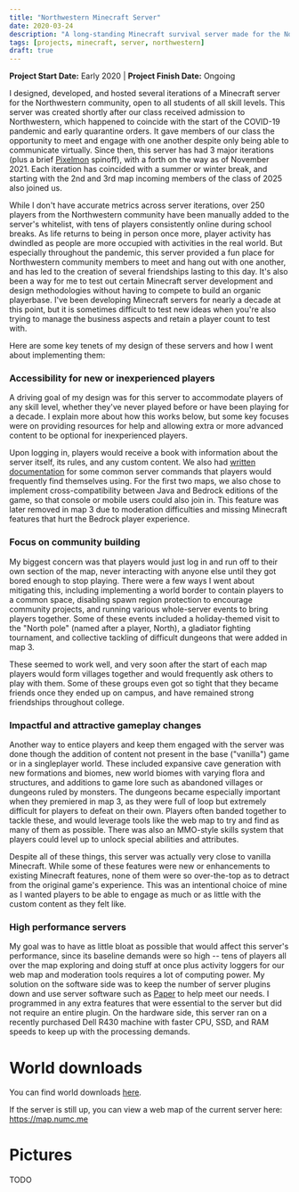 ```yaml
---
title: "Northwestern Minecraft Server"
date: 2020-03-24
description: "A long-standing Minecraft survival server made for the Northwestern community."
tags: [projects, minecraft, server, northwestern]
draft: true
---
```

**Project Start Date:** Early 2020 | **Project Finish Date:** Ongoing

I designed, developed, and hosted several iterations of a Minecraft server for the Northwestern community, open to all students of all skill levels. This server was created shortly after our class received admission to Northwestern, which happened to coincide with the start of the COVID-19 pandemic and early quarantine orders. It gave members of our class the opportunity to meet and engage with one another despite only being able to communicate virtually. Since then, this server has had 3 major iterations (plus a brief [Pixelmon](https://pixelmonmod.com/) spinoff), with a forth on the way as of November 2021. Each iteration has coincided with a summer or winter break, and starting with the 2nd and 3rd map incoming members of the class of 2025 also joined us.

While I don't have accurate metrics across server iterations, over 250 players from the Northwestern community have been manually added to the server's whitelist, with tens of players consistently online during school breaks. As life returns to being in person once more, player activity has dwindled as people are more occupied with activities in the real world. But especially throughout the pandemic, this server provided a fun place for Northwestern community members to meet and hang out with one another, and has led to the creation of several friendships lasting to this day. It's also been a way for me to test out certain Minecraft server development and design methodologies without having to compete to build an organic playerbase. I've been developing Minecraft servers for nearly a decade at this point, but it is sometimes difficult to test new ideas when you're also trying to manage the business aspects and retain a player count to test with.

Here are some key tenets of my design of these servers and how I went about implementing them:

### Accessibility for new or inexperienced players 
A driving goal of my design was for this server to accommodate players of any skill level, whether they've never played before or have been playing for a decade. I explain more about how this works below, but some key focuses were on providing resources for help and allowing extra or more advanced content to be optional for inexperienced players.

Upon logging in, players would receive a book with information about the server itself, its rules, and any custom content. We also had [written documentation](https://docs.google.com/document/d/1M3Pj1upfYACaIvH_9hX_CI2bOQamLUoKqvhOX_qquZ0/edit?usp=sharing) for some common server commands that players would frequently find themselves using. For the first two maps, we also chose to implement cross-compatibility between Java and Bedrock editions of the game, so that console or mobile users could also join in. This feature was later removed in map 3 due to moderation difficulties and missing Minecraft features that hurt the Bedrock player experience.

### Focus on community building
My biggest concern was that players would just log in and run off to their own section of the map, never interacting with anyone else until they got bored enough to stop playing. There were a few ways I went about mitigating this, including implementing a world border to contain players to a common space, disabling spawn region protection to encourage community projects, and running various whole-server events to bring players together. Some of these events included a holiday-themed visit to the "North pole" (named after a player, North), a gladiator fighting tournament, and collective tackling of difficult dungeons that were added in map 3.

These seemed to work well, and very soon after the start of each map players would form villages together and would frequently ask others to play with them. Some of these groups even got so tight that they became friends once they ended up on campus, and have remained strong friendships throughout college.

### Impactful and attractive gameplay changes
Another way to entice players and keep them engaged with the server was done though the addition of content not present in the base ("vanilla") game or in a singleplayer world. These included expansive cave generation with new formations and biomes, new world biomes with varying flora and structures, and additions to game lore such as abandoned villages or dungeons ruled by monsters. The dungeons became especially important when they premiered in map 3, as they were full of loop but extremely difficult for players to defeat on their own. Players often banded together to tackle these, and would leverage tools like the web map to try and find as many of them as possible. There was also an MMO-style skills system that players could level up to unlock special abilities and attributes.

Despite all of these things, this server was actually very close to vanilla Minecraft. While some of these features were new or enhancements to existing Minecraft features, none of them were so over-the-top as to detract from the original game's experience. This was an intentional choice of mine as I wanted players to be able to engage as much or as little with the custom content as they felt like.

### High performance servers
My goal was to have as little bloat as possible that would affect this server's performance, since its baseline demands were so high -- tens of players all over the map exploring and doing stuff at once plus activity loggers for our web map and moderation tools requires a lot of computing power. My solution on the software side was to keep the number of server plugins down and use server software such as [Paper](https://github.com/PaperMC/Paper) to help meet our needs. I programmed in any extra features that were essential to the server but did not require an entire plugin. On the hardware side, this server ran on a recently purchased Dell R430 machine with faster CPU, SSD, and RAM speeds to keep up with the processing demands.

# World downloads

You can find world downloads [here](https://drive.google.com/drive/folders/1FR7JbUFGJXvERUmktMjmRGRukG1UjnBE?usp=sharing).

If the server is still up, you can view a web map of the current server here: https://map.numc.me

# Pictures
TODO